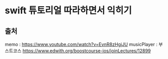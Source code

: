 # swift 튜토리얼 따라하면서 익히기 

## 출처 
memo : https://www.youtube.com/watch?v=EvnR8zHgjJU
musicPlayer : 부스트코스 https://www.edwith.org/boostcourse-ios/joinLectures/12899
